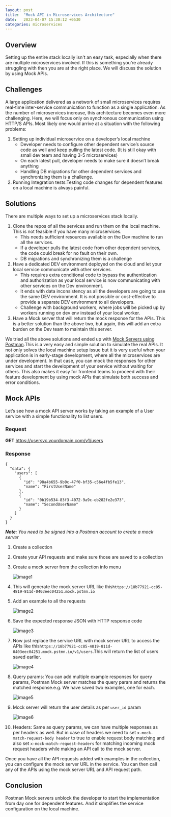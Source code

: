 ```yaml
---
layout: post
title:  "Mock API in Microservices Architecture"
date:   2023-04-07 15:30:12 +0530
categories: microservices
---
```

## Overview

Setting up the entire stack locally isn't an easy task, especially when there are multiple microservices involved. If this is something you’re already struggling with then you are at the right place. We will discuss the solution by using Mock APIs.

## Challenges

A large application delivered as a network of small microservices requires real-time inter-service communication to function as a single application. As the number of microservices increase, this architecture becomes even more challenging. Here, we will focus only on synchronous communication using HTTP/S APIs. Most likely one would arrive at a situation with the following problems:

1. Setting up individual microservice on a developer’s local machine
    - Developer needs to configure other dependent service’s source code as well and keep pulling the latest code. (It is still okay with small dev team and having 3-5 microservices)
    - On each latest pull, developer needs to make sure it doesn’t break anything
    - Handling DB migrations for other dependent services and synchronizing them is a challenge.
2. Running Integration tests:Testing code changes for dependent features on a local machine is always painful.

## Solutions

There are multiple ways to set up a microservices stack locally.

1. Clone the repos of all the services and run them on the local machine. This is not feasible if you have many microservices.
    - This needs sufficient resources available on the Dev machine to run all the services.
    - If a developer pulls the latest code from other dependent services, the code could break for no fault on their own.
    - DB migrations and synchronizing them is a challenge
2. Have a dedicated DEV environment deployed on the cloud and let your local service communicate with other services.
    - This requires extra conditional code to bypass the authentication and authorization as your local service is now communicating with other services on the Dev environment.
    - It ends with data inconsistency as all the developers are going to use the same DEV environment. It is not possible or cost-effective to provide a separate DEV environment to all developers.
    - Challenge with background workers, where jobs will be picked up by workers running on dev env instead of your local worker.
3. Have a Mock server that will return the mock response for the APIs. This is a better solution than the above two, but again, this will add an extra burden on the Dev team to maintain this server.

We tried all the above solutions and ended up with [Mock Servers using Postman](https://learning.postman.com/docs/designing-and-developing-your-api/mocking-data/setting-up-mock/).This is a very easy and simple solution to simulate the real APIs. It not only solves the local machine setup issue but it is very useful when your application is in early-stage development, where all the microservices are under development. In that case, you can mock the responses for other services and start the development of your service without waiting for others. This also makes it easy for frontend teams to proceed with their feature development by using mock APIs that simulate both success and error conditions.

## Mock APIs

Let’s see how a mock API server works by taking an example of a User service with a simple functionality to list users.

### Request

**GET** https://usersvc.yourdomain.com/v1/users

### Response

```
{
  "data": {
    "users": [
      {
        "id": "98a4b655-9b0c-47f0-bf35-c56e4fb5fe13",
        "name": "FirstUserName"
      },
      {
        "id": "0b19b534-83f3-4072-9a9c-eb282fe2e373",
        "name": "SecondUserName"
      }
    ]
  }
}
```

***Note**: You need to be signed into a Postman account to create a mock server*

1. Create a collection
2. Create your API requests and make sure those are saved to a collection
3. Create a mock server from the collection info menu

    ![image1](https://user-images.githubusercontent.com/9951874/230603197-86f157fb-3593-430c-aacc-b71bafd75de1.png)
    
4. This will generate the mock server URL like this`https://18b77921-cc85-4819-811d-0403eec04251.mock.pstmn.io`
5. Add an example to all the requests
    
   ![image2](https://user-images.githubusercontent.com/9951874/230603282-a63286d7-e8c6-4b46-ac5d-c8f5bdb1ceac.png)

6. Save the expected response JSON with HTTP response code

    ![image3](https://user-images.githubusercontent.com/9951874/230603443-2e97c225-572d-455e-b73e-6fcc6d48ef4f.png)

7. Now just replace the service URL with mock server URL to access the APIs like this`https://18b77921-cc85-4819-811d-0403eec04251.mock.pstmn.io/v1/users`.This will return the list of users saved earlier.
    
    ![image4](https://user-images.githubusercontent.com/9951874/230603484-3e692423-beaf-4685-a1dc-08e0a6eb9d71.png)
    
8. Query params: You can add multiple example responses for query params, Postman Mock server matches the query param and returns the matched response.e.g. We have saved two examples, one for each.
    
    ![image5](https://user-images.githubusercontent.com/9951874/230603539-11dd6e49-7357-4f85-86e2-ea5844e8d291.png)
    
9. Mock server will return the user details as per `user_id` param
    
    ![image6](https://user-images.githubusercontent.com/9951874/230603659-390c2a13-fd9e-436e-995d-5dafdab1b2c3.png)

    
10. Headers: Same as query params, we can have multiple responses as per headers as well. But in case of headers we need to set `x-mock-match-request-body header` to true to enable request body matching and also set `x-mock-match-request-headers` for matching incoming mock request headers while making an API call to the mock server.

Once you have all the API requests added with examples in the collection, you can configure the mock server URL in the service. You can then call any of the APIs using the mock server URL and API request path.

## Conclusion

Postman Mock servers unblock the developer to start the implementation from day one for dependent features. And it simplifies the service configuration on the local machine.
